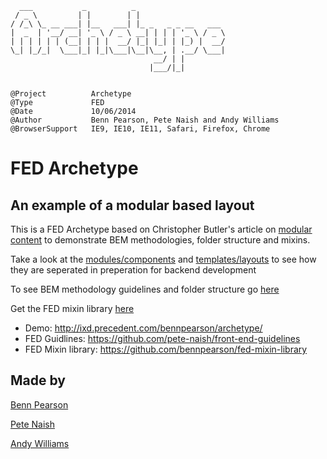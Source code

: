     
      ___           _          _                    
     / _ \         | |        | |                   
    / /_\ \_ __ ___| |__   ___| |_ _   _ _ __   ___ 
    |  _  | '__/ __| '_ \ / _ \ __| | | | '_ \ / _ \
    | | | | | | (__| | | |  __/ |_| |_| | |_) |  __/
    \_| |_/_|  \___|_| |_|\___|\__|\__, | .__/ \___|
                                    __/ | |         
                                   |___/|_|         


    @Project          Archetype
    @Type             FED
    @Date             10/06/2014
    @Author           Benn Pearson, Pete Naish and Andy Williams
    @BrowserSupport   IE9, IE10, IE11, Safari, Firefox, Chrome


    
# FED Archetype
## An example of a modular based layout

This is a FED Archetype based on Christopher Butler's article on [modular content](http://www.newfangled.com/the_way_you_design_web_content_is_about_to_change)</a> to demonstrate BEM methodologies, folder structure and mixins.  

Take a look at the [modules/components](https://github.com/bennpearson/fed-modular-archetype/tree/40d01ee4ed8022340f547aaf6bbe73eaa04d5f3c/templates/includes) and [templates/layouts](https://github.com/bennpearson/fed-modular-archetype/tree/40d01ee4ed8022340f547aaf6bbe73eaa04d5f3c/templates/layouts) to see how they are seperated in preperation for backend development

To see BEM methodology guidelines and folder structure go [here](https://github.com/pete-naish/front-end-guidelines)

Get the FED mixin library [here](https://github.com/bennpearson/fed-mixin-library)

* Demo: http://ixd.precedent.com/bennpearson/archetype/
* FED Guidlines: https://github.com/pete-naish/front-end-guidelines
* FED Mixin library: https://github.com/bennpearson/fed-mixin-library

## Made by

[Benn Pearson](http://twitter.com/bennpearson)

[Pete Naish](http://twitter.com/tweet_naish)

[Andy Williams](https://twitter.com/framerateuk)
